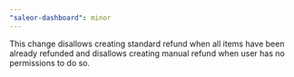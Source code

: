 ```yaml
---
"saleor-dashboard": minor
---
```


This change disallows creating standard refund when all items have been already refunded and disallows creating manual refund when user has no permissions to do so.
